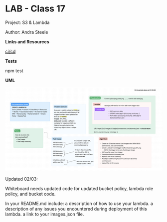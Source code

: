 # LAB - Class 17

Project: S3 & Lambda

Author: Andra Steele

**Links and Resources**

[ci/cd](https://github.com/asteele1493/image-lambda/actions)

**Tests**

npm test

**UML**

![Working whiteboard](./lab-17.png)

Updated 02/03:

Whiteboard needs updated code for updated bucket policy, lambda role policy, and bucket code.


In your README.md include:
a description of how to use your lambda.
a description of any issues you encountered during deployment of this lambda.
a link to your images.json file.
